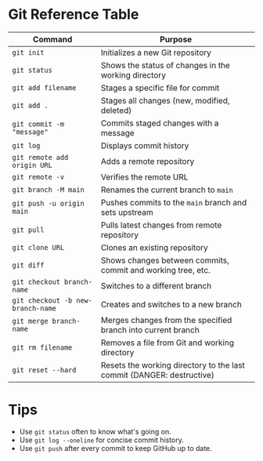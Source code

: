 
# Git Reference Table

| Command                             | Purpose                                                                 |
|-------------------------------------|-------------------------------------------------------------------------|
| `git init`                          | Initializes a new Git repository                                        |
| `git status`                        | Shows the status of changes in the working directory                    |
| `git add filename`                 | Stages a specific file for commit                                      |
| `git add .`                         | Stages all changes (new, modified, deleted)                             |
| `git commit -m "message"`           | Commits staged changes with a message                                   |
| `git log`                           | Displays commit history                                                 |
| `git remote add origin URL`         | Adds a remote repository                                                |
| `git remote -v`                     | Verifies the remote URL                                                 |
| `git branch -M main`                | Renames the current branch to `main`                                    |
| `git push -u origin main`           | Pushes commits to the `main` branch and sets upstream                   |
| `git pull`                          | Pulls latest changes from remote repository                             |
| `git clone URL`                     | Clones an existing repository                                           |
| `git diff`                          | Shows changes between commits, commit and working tree, etc.            |
| `git checkout branch-name`          | Switches to a different branch                                          |
| `git checkout -b new-branch-name`   | Creates and switches to a new branch                                    |
| `git merge branch-name`             | Merges changes from the specified branch into current branch            |
| `git rm filename`                   | Removes a file from Git and working directory                           |
| `git reset --hard`                  | Resets the working directory to the last commit (DANGER: destructive)   |

# Tips

- Use `git status` often to know what's going on.
- Use `git log --oneline` for concise commit history.
- Use `git push` after every commit to keep GitHub up to date.